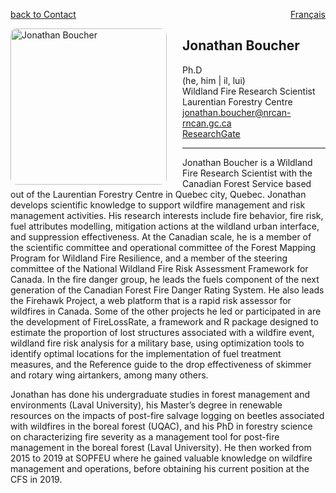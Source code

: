 <a href="../../contact" target="_self" style="float: left;"> back to Contact </a>
<a href="https://cffdrs.github.io/website_fr/contact/Jonathan_Boucher/" target="_self" style="float: right;"> Français </a>
<br>

<img 
    style="height: 250px;
           border-radius: 10px;
           margin: auto;
           float: left;
           margin-right: 25px"
    src="../jboucher.jpg" 
    alt="Jonathan Boucher">
</img>

## Jonathan Boucher
Ph.D  
(he, him | il, lui)  
Wildland Fire Research Scientist  
Laurentian Forestry Centre  
[jonathan.boucher@nrcan-rncan.gc.ca](mailto:jonathan.boucher@NRCan-RNCan.gc.ca)  
[ResearchGate](https://www.researchgate.net/profile/Jonathan-Boucher-3)  

---

Jonathan Boucher is a Wildland Fire Research Scientist with the Canadian Forest Service based out of the Laurentian Forestry Centre in Quebec city, Quebec. Jonathan develops scientific knowledge to support wildfire management and risk management activities. His research interests include fire behavior, fire risk, fuel attributes modelling, mitigation actions at the wildland urban interface, and suppression effectiveness. At the Canadian scale, he is a member of the scientific committee and operational committee of the Forest Mapping Program for Wildland Fire Resilience, and a member of the steering committee of the National Wildland Fire Risk Assessment Framework for Canada. In the fire danger group, he leads the fuels component of the next generation of the Canadian Forest Fire Danger Rating System. He also leads the Firehawk Project, a web platform that is a rapid risk assessor for wildfires in Canada. Some of the other projects he led or participated in are the development of FireLossRate, a framework and R package designed to estimate the proportion of lost structures associated with a wildfire event, wildland fire risk analysis for a military base, using optimization tools to identify optimal locations for the implementation of fuel treatment measures, and the Reference guide to the drop effectiveness of skimmer and rotary wing airtankers, among many others.
 
Jonathan has done his undergraduate studies in forest management and environments (Laval University), his Master’s degree in renewable resources on the impacts of post-fire salvage logging on beetles associated with wildfires in the boreal forest (UQAC), and his PhD in forestry science on characterizing fire severity as a management tool for post-fire management in the boreal forest (Laval University). He then worked from 2015 to 2019 at SOPFEU where he gained valuable knowledge on wildfire management and operations, before obtaining his current position at the CFS in 2019.
